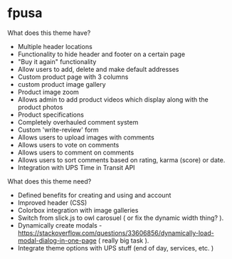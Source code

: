 # fpusa

What does this theme have?
- Multiple header locations
- Functionality to hide header and footer on a certain page
- "Buy it again" functionality
- Allow users to add, delete and make default addresses
- Custom product page with 3 columns
- custom product image gallery
- Product image zoom
- Allows admin to add product videos which display along with the product photos
- Product specifications
- Completely overhauled comment system
- Custom 'write-review' form
- Allows users to upload images with comments
- Allows users to vote on comments
- Allows users to comment on comments
- Allows users to sort comments based on rating, karma (score) or date.
- Integration with UPS Time in Transit API

What does this theme need?
- Defined benefits for creating and using and account
- Improved header (CSS)
- Colorbox integration with image galleries
- Switch from slick.js to owl carosuel ( or fix the dynamic width thing? ).
- Dynamically create modals - https://stackoverflow.com/questions/33606856/dynamically-load-modal-dialog-in-one-page ( really big task ).
- Integrate theme options with UPS stuff (end of day, services, etc. )
